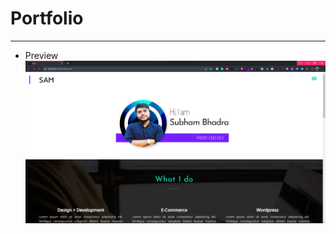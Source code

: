 # Portfolio

<hr>

- Preview
![App Screenshot](https://github.com/subham-04/Portfolio/blob/main/pp.png)
